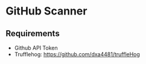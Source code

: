 # GitHub Scanner

## Requirements
* Github API Token
* Trufflehog: https://github.com/dxa4481/truffleHog
